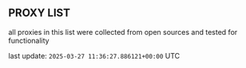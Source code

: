## PROXY LIST

all proxies in this list were collected from open sources and tested for functionality

last update: `2025-03-27 11:36:27.886121+00:00` UTC